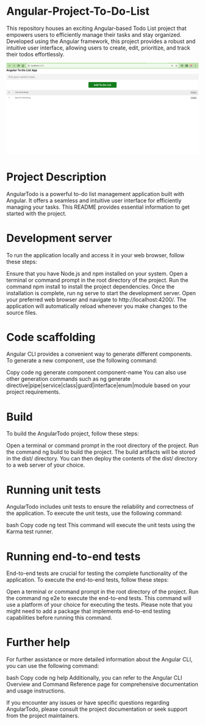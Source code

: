 # Angular-Project-To-Do-List
 This repository houses an exciting Angular-based Todo List project that empowers users to efficiently manage their tasks and stay organized. Developed using the Angular framework, this project provides a robust and intuitive user interface, allowing users to create, edit, prioritize, and track their todos effortlessly.

 ![To-Do List](./images/test.png)

# Project Description
AngularTodo is a powerful to-do list management application built with Angular. It offers a seamless and intuitive user interface for efficiently managing your tasks. This README provides essential information to get started with the project.

# Development server
To run the application locally and access it in your web browser, follow these steps:

Ensure that you have Node.js and npm installed on your system.
Open a terminal or command prompt in the root directory of the project.
Run the command npm install to install the project dependencies.
Once the installation is complete, run ng serve to start the development server.
Open your preferred web browser and navigate to http://localhost:4200/.
The application will automatically reload whenever you make changes to the source files.

# Code scaffolding
Angular CLI provides a convenient way to generate different components. To generate a new component, use the following command:

Copy code
ng generate component component-name
You can also use other generation commands such as ng generate directive|pipe|service|class|guard|interface|enum|module based on your project requirements.

# Build
To build the AngularTodo project, follow these steps:

Open a terminal or command prompt in the root directory of the project.
Run the command ng build to build the project.
The build artifacts will be stored in the dist/ directory.
You can then deploy the contents of the dist/ directory to a web server of your choice.

# Running unit tests
AngularTodo includes unit tests to ensure the reliability and correctness of the application. To execute the unit tests, use the following command:

bash
Copy code
ng test
This command will execute the unit tests using the Karma test runner.

# Running end-to-end tests
End-to-end tests are crucial for testing the complete functionality of the application. To execute the end-to-end tests, follow these steps:

Open a terminal or command prompt in the root directory of the project.
Run the command ng e2e to execute the end-to-end tests.
This command will use a platform of your choice for executing the tests.
Please note that you might need to add a package that implements end-to-end testing capabilities before running this command.

# Further help
For further assistance or more detailed information about the Angular CLI, you can use the following command:

bash
Copy code
ng help
Additionally, you can refer to the Angular CLI Overview and Command Reference page for comprehensive documentation and usage instructions.

If you encounter any issues or have specific questions regarding AngularTodo, please consult the project documentation or seek support from the project maintainers.